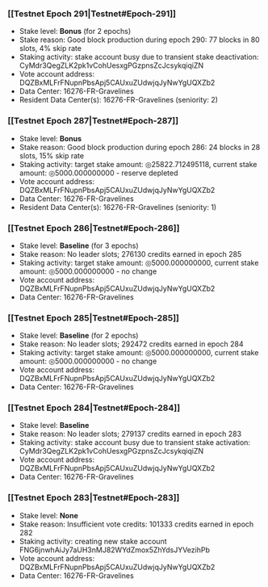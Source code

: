 ### [[Testnet Epoch 291|Testnet#Epoch-291]]
* Stake level: **Bonus** (for 2 epochs)
* Stake reason: Good block production during epoch 290: 77 blocks in 80 slots, 4% skip rate
* Staking activity: stake account busy due to transient stake deactivation: CyMdr3QegZLK2pk1vCohUesxgPGzpnsZcJcsykqiqiZN
* Vote account address: DQZBxMLFrFNupnPbsApj5CAUxuZUdwjqJyNwYgUQXZb2
* Data Center: 16276-FR-Gravelines
* Resident Data Center(s): 16276-FR-Gravelines (seniority: 2)
### [[Testnet Epoch 287|Testnet#Epoch-287]]
* Stake level: **Bonus**
* Stake reason: Good block production during epoch 286: 24 blocks in 28 slots, 15% skip rate
* Staking activity: target stake amount: ◎25822.712495118, current stake amount: ◎5000.000000000 - reserve depleted
* Vote account address: DQZBxMLFrFNupnPbsApj5CAUxuZUdwjqJyNwYgUQXZb2
* Data Center: 16276-FR-Gravelines
* Resident Data Center(s): 16276-FR-Gravelines (seniority: 1)
### [[Testnet Epoch 286|Testnet#Epoch-286]]
* Stake level: **Baseline** (for 3 epochs)
* Stake reason: No leader slots; 276130 credits earned in epoch 285
* Staking activity: target stake amount: ◎5000.000000000, current stake amount: ◎5000.000000000 - no change
* Vote account address: DQZBxMLFrFNupnPbsApj5CAUxuZUdwjqJyNwYgUQXZb2
* Data Center: 16276-FR-Gravelines
### [[Testnet Epoch 285|Testnet#Epoch-285]]
* Stake level: **Baseline** (for 2 epochs)
* Stake reason: No leader slots; 292472 credits earned in epoch 284
* Staking activity: target stake amount: ◎5000.000000000, current stake amount: ◎5000.000000000 - no change
* Vote account address: DQZBxMLFrFNupnPbsApj5CAUxuZUdwjqJyNwYgUQXZb2
* Data Center: 16276-FR-Gravelines
### [[Testnet Epoch 284|Testnet#Epoch-284]]
* Stake level: **Baseline**
* Stake reason: No leader slots; 279137 credits earned in epoch 283
* Staking activity: stake account busy due to transient stake activation: CyMdr3QegZLK2pk1vCohUesxgPGzpnsZcJcsykqiqiZN
* Vote account address: DQZBxMLFrFNupnPbsApj5CAUxuZUdwjqJyNwYgUQXZb2
* Data Center: 16276-FR-Gravelines
### [[Testnet Epoch 283|Testnet#Epoch-283]]
* Stake level: **None**
* Stake reason: Insufficient vote credits: 101333 credits earned in epoch 282
* Staking activity: creating new stake account FNG6jnwhAiJy7aUH3nMJ82WYdZmox5ZhYdsJYVezihPb
* Vote account address: DQZBxMLFrFNupnPbsApj5CAUxuZUdwjqJyNwYgUQXZb2
* Data Center: 16276-FR-Gravelines